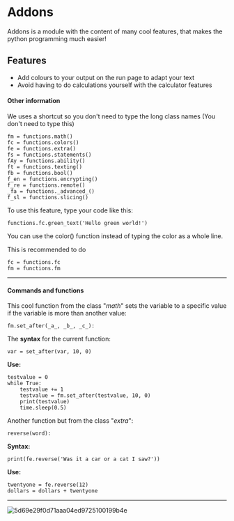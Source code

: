 
# Addons
  Addons is a module with the content of many cool features, that makes the python programming much easier!

## Features
  * Add colours to your output on the run page to adapt your text
  * Avoid having to do calculations yourself with the calculator features




#### Other information
  We uses a shortcut so you don't need to type the long class names (You don't need to type this)

    fm = functions.math()
    fc = functions.colors()
    fe = functions.extra()
    fs = functions.statements()
    fAy = functions.ability()
    ft = functions.texting()
    fb = functions.bool()
    f_en = functions.encrypting()
    f_re = functions.remote()
    _fa = functions._advanced_()
    f_sl = functions.slicing()

  To use this feature, type your code like this:
  
    functions.fc.green_text('Hello green world!')
  
  
  You can use the color() function instead of typing the color as a whole line.
  
  This is recommended to do
  
    fc = functions.fc
    fm = functions.fm
_______________________________________________________________________________________________________________________________
  
#### Commands and functions
  
  This cool function from the class "_math_" sets the variable to a specific value if the variable is more than another value:
  
    fm.set_after(_a_, _b_, _c_):
  
  The __syntax__ for the current function:
  
    var = set_after(var, 10, 0)
  __Use:__
    
    testvalue = 0
    while True:
        testvalue += 1
        testvalue = fm.set_after(testvalue, 10, 0)
        print(testvalue)
        time.sleep(0.5)
  
  
  Another function but from the class "_extra_":
  
    reverse(word):
  
  __Syntax:__
  
    print(fe.reverse('Was it a car or a cat I saw?'))
  __Use:__
    
    twentyone = fe.reverse(12)
    dollars = dollars + twentyone
  
  
  
_______________________________________________________________________________________________________________________________

![5d69e29f0d71aaa04ed9725100199b4e](https://user-images.githubusercontent.com/59804534/123821406-a74a7e00-d8fb-11eb-9e73-3ad8d85d1ead.png)
